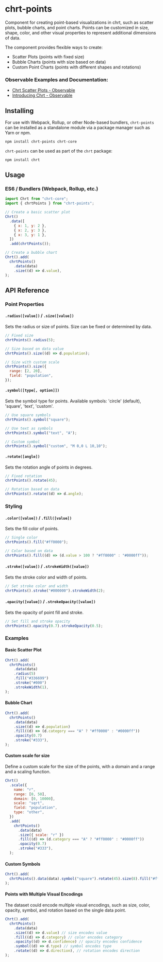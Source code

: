 # chrt-points

Component for creating point-based visualizations in chrt, such as scatter plots, bubble charts, and point charts. Points can be customized in size, shape, color, and other visual properties to represent additional dimensions of data.

The component provides flexible ways to create:

- Scatter Plots (points with fixed size)
- Bubble Charts (points with size based on data)
- Custom Point Charts (points with different shapes and rotations)

### Observable Examples and Documentation:

- [Chrt Scatter Plots - Observable](https://observablehq.com/@chrt/scatter-plots?collection=@chrt/chrt)
- [Introducing Chrt - Observable](https://observablehq.com/@chrt/introducing-chrt?collection=@chrt/chrt)

## Installing

For use with Webpack, Rollup, or other Node-based bundlers, `chrt-points` can be installed as a standalone module via a package manager such as Yarn or npm.

```bash
npm install chrt-points chrt-core
```

`chrt-points` can be used as part of the `chrt` package:

```bash
npm install chrt
```

## Usage

### ES6 / Bundlers (Webpack, Rollup, etc.)

```js
import Chrt from "chrt-core";
import { chrtPoints } from "chrt-points";

// Create a basic scatter plot
Chrt()
  .data([
    { x: 1, y: 2 },
    { x: 2, y: 3 },
    { x: 3, y: 1 },
  ])
  .add(chrtPoints());

// Create a bubble chart
Chrt().add(
  chrtPoints()
    .data(data)
    .size((d) => d.value),
);
```

## API Reference

### Point Properties

#### `.radius([value])` / `.size([value])`

Sets the radius or size of points. Size can be fixed or determined by data.

```js
// Fixed size
chrtPoints().radius(5);

// Size based on data value
chrtPoints().size((d) => d.population);

// Size with custom scale
chrtPoints().size({
  range: [2, 20],
  field: "population",
});
```

#### `.symbol([type[, option]])`

Sets the symbol type for points. Available symbols: 'circle' (default), 'square', 'text', 'custom'.

```js
// Use square symbols
chrtPoints().symbol("square");

// Use text as symbols
chrtPoints().symbol("text", "A");

// Custom symbol
chrtPoints().symbol("custom", "M 0,0 L 10,10");
```

#### `.rotate([angle])`

Sets the rotation angle of points in degrees.

```js
// Fixed rotation
chrtPoints().rotate(45);

// Rotation based on data
chrtPoints().rotate((d) => d.angle);
```

### Styling

#### `.color([value])` / `.fill([value])`

Sets the fill color of points.

```js
// Single color
chrtPoints().fill("#ff0000");

// Color based on data
chrtPoints().fill((d) => (d.value > 100 ? "#ff0000" : "#0000ff"));
```

#### `.stroke([value])` / `.strokeWidth([value])`

Sets the stroke color and width of points.

```js
// Set stroke color and width
chrtPoints().stroke("#000000").strokeWidth(2);
```

#### `.opacity([value])` / `.strokeOpacity([value])`

Sets the opacity of point fill and stroke.

```js
// Set fill and stroke opacity
chrtPoints().opacity(0.7).strokeOpacity(0.5);
```

### Examples

#### Basic Scatter Plot

```js
Chrt().add(
  chrtPoints()
    .data(data)
    .radius(5)
    .fill("#336699")
    .stroke("#000")
    .strokeWidth(1),
);
```

#### Bubble Chart

```js
Chrt().add(
  chrtPoints()
    .data(data)
    .size((d) => d.population)
    .fill((d) => (d.category === "A" ? "#ff0000" : "#0000ff"))
    .opacity(0.7)
    .stroke("#333"),
);
```

#### Custom scale for size

Define a custom scale for the size of the points, with a domain and a range and a scaling function.

```js
Chrt()
  .scale({
    name: "r",
    range: [0, 50],
    domain: [0, 10000],
    scale: "sqrt",
    field: "population",
    type: "other",
  })
  .add(
    chrtPoints()
      .data(data)
      .size({ scale: "r" })
      .fill((d) => (d.category === "A" ? "#ff0000" : "#0000ff"))
      .opacity(0.7)
      .stroke("#333"),
  );
```

#### Custom Symbols

```js
Chrt().add(
  chrtPoints().data(data).symbol("square").rotate(45).size(8).fill("#ff6600"),
);
```

#### Points with Multiple Visual Encodings

The dataset could encode multiple visual encodings, such as size, color, opacity, symbol, and rotation based on the single data point.

```js
Chrt().add(
  chrtPoints()
    .data(data)
    .size((d) => d.value) // size encodes value
    .fill((d) => d.category) // color encodes category
    .opacity((d) => d.confidence) // opacity encodes confidence
    .symbol((d) => d.type) // symbol encodes type
    .rotate((d) => d.direction), // rotation encodes direction
);
```
